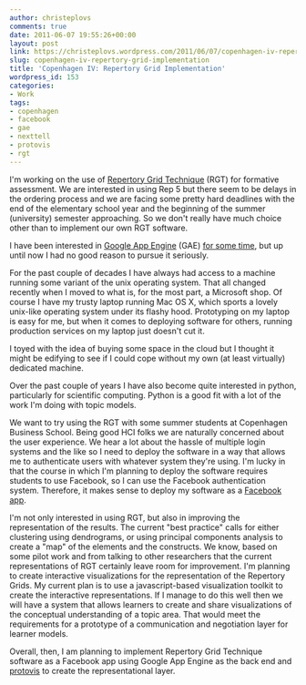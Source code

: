 ```yaml
---
author: christeplovs
comments: true
date: 2011-06-07 19:55:26+00:00
layout: post
link: https://christeplovs.wordpress.com/2011/06/07/copenhagen-iv-repertory-grid-implementation/
slug: copenhagen-iv-repertory-grid-implementation
title: 'Copenhagen IV: Repertory Grid Implementation'
wordpress_id: 153
categories:
- Work
tags:
- copenhagen
- facebook
- gae
- nexttell
- protovis
- rgt
---
```


I'm working on the use of [Repertory Grid Technique](http://christopherteplovs.wordpress.com/2011/05/23/copenhagen-iii-repertory-grid/) (RGT) for formative assessment.  We are interested in using Rep 5 but there seem to be delays in the ordering process and we are facing some pretty hard deadlines with the end of the elementary school year and the beginning of the summer (university) semester approaching.  So we don't really have much choice other than to implement our own RGT software.

I have been interested in [Google App Engine](http://code.google.com/appengine/) (GAE) [for some time](http://twitter.com/#!/cteplovs/status/14370400204), but up until now I had no good reason to pursue it seriously.

For the past couple of decades I have always had access to a machine running some variant of the unix operating system.  That all changed recently when I moved to what is, for the most part, a Microsoft shop.  Of course I have my trusty laptop running Mac OS X, which sports a lovely unix-like operating system under its flashy hood.  Prototyping on my laptop is easy for me, but when it comes to deploying software for others, running production services on my laptop just doesn't cut it.

I toyed with the idea of buying some space in the cloud but I thought it might be edifying to see if I could cope without my own (at least virtually) dedicated machine.

Over the past couple of years I have also become quite interested in python, particularly for scientific computing.  Python is a good fit with a lot of the work I'm doing with topic models.

We want to try using the RGT with some summer students at Copenhagen Business School.  Being good HCI folks we are naturally concerned about the user experience.  We hear a lot about the hassle of multiple login systems and the like so I need to deploy the software in a way that allows me to authenticate users with whatever system they're using.  I'm lucky in that the course in which I'm planning to deploy the software requires students to use Facebook, so I can use the Facebook authentication system.  Therefore, it makes sense to deploy my software as a [Facebook app](http://developers.facebook.com/).

I'm not only interested in using RGT, but also in improving the representation of the results.  The current "best practice" calls for either clustering using dendrograms, or using principal components analysis to create a "map" of the elements and the constructs.  We know, based on some pilot work and from talking to other researchers that the current representations of RGT certainly leave room for improvement.  I'm planning to create interactive visualizations for the representation of the Repertory Grids.  My current plan is to use a javascript-based visualization toolkit to create the interactive representations.  If I manage to do this well then we will have a system that allows learners to create and share visualizations of the conceptual understanding of a topic area.  That would meet the requirements for a prototype of a communication and negotiation layer for learner models.

Overall, then, I am planning to implement Repertory Grid Technique software as a Facebook app using Google App Engine as the back end and [protovis](http://vis.stanford.edu/protovis/) to create the representational layer.
